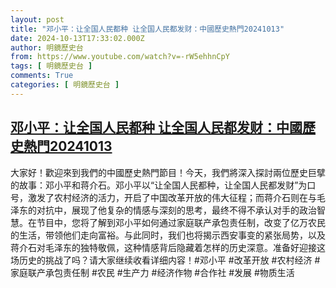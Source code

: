 ```yaml
---
layout: post
title: "邓小平：让全国人民都种 让全国人民都发财：中國歷史熱門20241013"
date: 2024-10-13T17:33:02.000Z
author: 明鏡歷史台
from: https://www.youtube.com/watch?v=-rW5ehhnCpY
tags: [ 明鏡歷史台 ]
comments: True
categories: [ 明鏡歷史台 ]
---
```

<!--1728840782000-->
[邓小平：让全国人民都种 让全国人民都发财：中國歷史熱門20241013](https://www.youtube.com/watch?v=-rW5ehhnCpY)
------

<div>
大家好！歡迎來到我們的中國歷史熱門節目！今天，我們將深入探討兩位歷史巨擘的故事：邓小平和蒋介石。邓小平以“让全国人民都种，让全国人民都发财”为口号，激发了农村经济的活力，开启了中国改革开放的伟大征程；而蒋介石则在与毛泽东的对抗中，展现了他复杂的情感与深刻的思考，最终不得不承认对手的政治智慧。在节目中，您将了解到邓小平如何通过家庭联产承包责任制，改变了亿万农民的生活，带领他们走向富裕。与此同时，我们也将揭示西安事变的紧张局势，以及蒋介石对毛泽东的独特敬佩，这种情感背后隐藏着怎样的历史深意。准备好迎接这场历史的挑战了吗？请大家继续收看详细内容！#邓小平 #改革开放 #农村经济 #家庭联产承包责任制 #农民 #生产力 #经济作物 #合作社 #发展 #物质生活
</div>
